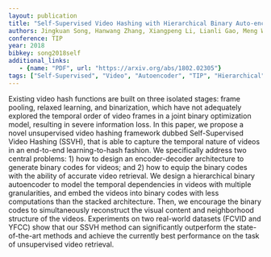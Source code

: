 ```yaml
---
layout: publication
title: "Self-Supervised Video Hashing with Hierarchical Binary Auto-encoder"
authors: Jingkuan Song, Hanwang Zhang, Xiangpeng Li, Lianli Gao, Meng Wang, Richang Hong
conference: TIP
year: 2018
bibkey: song2018self
additional_links:
   - {name: "PDF", url: "https://arxiv.org/abs/1802.02305"}
tags: ["Self-Supervised", "Video", "Autoencoder", "TIP", "Hierarchical"]
---
```

Existing video hash functions are built on three isolated stages: frame pooling, relaxed learning, and binarization, which have not adequately explored the temporal order of video frames in a joint binary optimization model, resulting in severe information loss. In this paper, we propose a novel unsupervised video hashing framework dubbed Self-Supervised Video Hashing (SSVH), that is able to capture the temporal nature of videos in an end-to-end learning-to-hash fashion. We specifically address two central problems: 1) how to design an encoder-decoder architecture to generate binary codes for videos; and 2) how to equip the binary codes with the ability of accurate video retrieval. We design a hierarchical binary autoencoder to model the temporal dependencies in videos with multiple granularities, and embed the videos into binary codes with less computations than the stacked architecture. Then, we encourage the binary codes to simultaneously reconstruct the visual content and neighborhood structure of the videos. Experiments on two real-world datasets (FCVID and YFCC) show that our SSVH method can significantly outperform the state-of-the-art methods and achieve the currently best performance on the task of unsupervised video retrieval.
